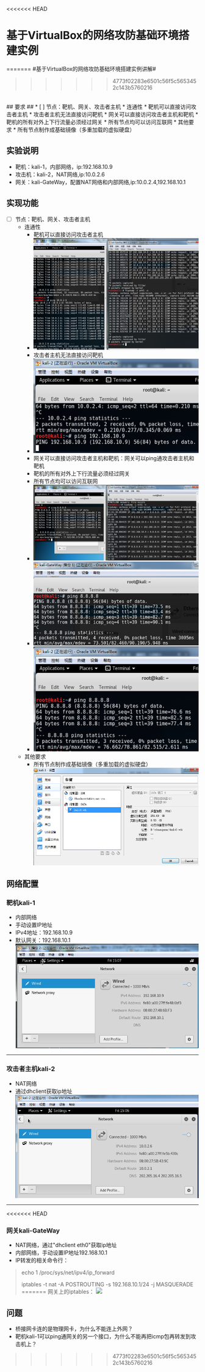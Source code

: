 <<<<<<< HEAD
# 基于VirtualBox的网络攻防基础环境搭建实例 #
=======
#基于VirtualBox的网络攻防基础环境搭建实例讲解#
>>>>>>> 4773f02283e6501c56f5c5653452c143b5760216
<br/>
## 要求 ##
* [ ] 节点：靶机、网关、攻击者主机
    * 连通性
        * 靶机可以直接访问攻击者主机
        * 攻击者主机无法直接访问靶机
        * 网关可以直接访问攻击者主机和靶机
        * 靶机的所有对外上下行流量必须经过网关
        * 所有节点均可以访问互联网
    * 其他要求
        * 所有节点制作成基础镜像（多重加载的虚拟硬盘）

## 实验说明 ##
- 靶机：kali-1，内部网络，ip:192.168.10.9
- 攻击机：kali-2，NAT网络,ip:10.0.2.6
- 网关：kali-GateWay，配置NAT网络和内部网络,ip:10.0.2.4,192.168.10.1

## 实现功能 ##
* [ ] 节点：靶机、网关、攻击者主机
    * 连通性
        * 靶机可以直接访问攻击者主机
        * ![](pictures/1.png)
        * 攻击者主机无法直接访问靶机
        * ![](pictures/2.png)
        * 网关可以直接访问攻击者主机和靶机：网关可以ping通攻击者主机和靶机
        * 靶机的所有对外上下行流量必须经过网关
        * 所有节点均可以访问互联网
        * ![](pictures/4.png)
        * ![](pictures/5.png)
        * ![](pictures/3.png)
    * 其他要求
        * 所有节点制作成基础镜像（多重加载的虚拟硬盘）
        ![](pictures/12.png)


## 网络配置 ##
### 靶机kali-1 ###
- 内部网络
- 手动设置IP地址
- IPv4地址：192.168.10.9
- 默认网关：192.168.10.1
![](pictures/10.png)
----------
### 攻击者主机kali-2 ###
- NAT网络
- 通过dhclient获取ip地址
![](pictures/9.png)
----------
<<<<<<< HEAD
### 网关kali-GateWay ###
- NAT网络，通过"dhclient eth0"获取ip地址
- 内部网络，手动设置IP地址192.168.10.1
- IP转发的相关命令行：
> echo 1 /proc/sys/net/ipv4/ip_forward
> 
> iptables -t nat -A POSTROUTING -s 192.168.10.1/24 -j MASQUERADE
=======
网关上的iptables：
![](https://github.com/kjAnny/ns/blob/master/2017-2/ZAN/pictures/gw-iptables.JPG)
## 问题 ##
- 桥接网卡连的是物理网卡，为什么不能连上外网？
- 靶机kali-1可以ping通网关的另一个接口，为什么不能再把icmp包再转发到攻击机上？
>>>>>>> 4773f02283e6501c56f5c5653452c143b5760216
